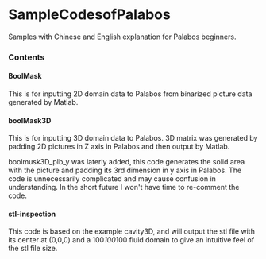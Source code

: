 # SampleCodesofPalabos
Samples with Chinese and English explanation for Palabos beginners.

### Contents
#### BoolMask
This is for inputting 2D domain data to Palabos from binarized picture data generated by Matlab.

#### boolMask3D
This is for inputting 3D domain data to Palabos. 3D matrix was generated by padding 2D pictures in Z axis in Palabos and then output by Matlab.

boolmusk3D_plb_y was laterly added, this code generates the solid area with the picture and padding its 3rd dimension in y axis in Palabos. The code is unnecessarily complicated and may cause confusion in understanding. In the short future I won't have time to re-comment the code.

#### stl-inspection
This code is based on the example cavity3D, and will output the stl file with its center at (0,0,0) and a 100*100*100 fluid domain to give an intuitive feel of the stl file size.
